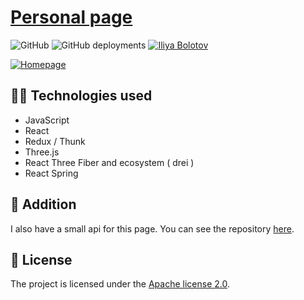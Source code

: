 # [Personal page](https://iliya-bolotov.space/)
![GitHub](https://img.shields.io/github/license/I-Atlas/iliya-bolotov?style=flat-square)
![GitHub deployments](https://img.shields.io/github/deployments/I-Atlas/iliya-bolotov/github-pages?style=flat-square)
[![Iliya Bolotov](https://img.shields.io/badge/iliya-bolotov-%23ff6f61?style=flat-square&logo=appveyor)](https://github.com/I-Atlas)

<a href="https://iliya-bolotov.space/">
    <img src="https://i.imgur.com/FKpiUNL.png" alt="Homepage">
</a>

## 👨‍💻 Technologies used
- JavaScript
- React
- Redux / Thunk
- Three.js
- React Three Fiber and ecosystem ( drei )
- React Spring

## 🧰 Addition

I also have a small api for this page. You can see the repository [here](https://github.com/I-Atlas/iliya-bolotov-server).
## 📄 License

The project is licensed under the [Apache license 2.0](https://github.com/I-Atlas/iliya-bolotov/blob/master/LICENSE).